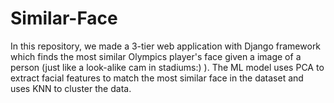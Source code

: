 # Similar-Face
In this repository, we made a 3-tier web application with Django framework which finds the most similar Olympics player's face given a image of a person (just like a look-alike cam in stadiums:) ). The ML model uses PCA to extract facial features to match the most similar face in the dataset and uses KNN to cluster the data.
